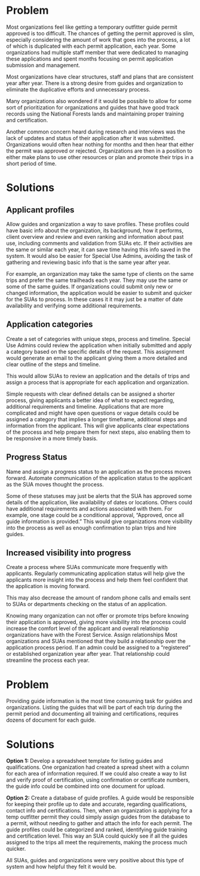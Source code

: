 # Problem

Most organizations feel like getting a temporary outfitter guide permit approved is too difficult. The chances of getting the permit approved is slim, especially considering the amount of work that goes into the process, a lot of which is duplicated with each permit application, each year. Some organizations had multiple staff member that were dedicated to managing these applications and spent months focusing on permit application submission and management. 

Most organizations have clear structures, staff and plans that are consistent year after year. There is a strong desire from guides and organization to eliminate the duplicative efforts and unnecessary process. 

Many organizations also wondered if it would be possible to allow for some sort of prioritization for organizations and guides that have good track records using the National Forests lands and maintaining proper training and certification.

Another common concern heard during research and interviews was the lack of updates and status of their application after it was submitted. Organizations would often hear nothing for months and then hear that either the permit was approved or rejected. Organizations are then in a position to either make plans to use other resources or plan and promote their trips in a short period of time.


# Solutions

## Applicant profiles
Allow guides and organization a way to save profiles. These profiles could have basic info about the organization, its background, how it performs, client overview and review and even ranking and information about past use, including comments and validation from SUAs etc. If their activities are the same or similar each year, it can save time having this info saved in the system. It would also be easier for Special Use Admins, avoiding the task of gathering and reviewing basic info that is the same year after year.

For example, an organization may take the same type of clients on the same trips and prefer the same trailheads each year. They may use the same or some of the same guides. If organizations could submit only new or changed information, the application would be easier to submit and quicker for the SUAs to process. In these cases it it may just be a matter of date availability and verifying some additional requirements.

## Application categories
Create a set of categories with unique steps, process and timeline. Special Use Admins could review the application when initially submitted and apply a category based on the specific details of the request. This assignment would generate an email to the applicant giving them a more detailed and clear outline of the steps and timeline. 

This would allow SUAs to review an application and the details of trips and assign a process that is appropriate for each application and organization. 

Simple requests with clear defined details can be assigned a shorter process, giving applicants a better idea of what to expect regarding, additional requirements and timeline. Applications that are more complicated and might have open questions or vague details could be assigned a category that implies a longer timeframe, additional steps and information from the applicant. This will give applicants clear expectations of the process and help prepare them for next steps, also enabling them to be responsive in a more timely basis.

## Progress Status
Name and assign a progress status to an application as the process moves forward. Automate communication of the application status to the applicant as the SUA moves thought the process. 

Some of these statuses may just be alerts that the SUA has approved some details of the application, like availability of dates or locations. Others could have additional requirements and actions associated with them. For example, one stage could be a conditional approval, “Approved, once all guide information is provided.” This would give organizations more visibility into the process as well as enough confirmation to plan trips and hire guides.


## Increased visibility into progress
Create a process where SUAs communicate more frequently with applicants. Regularly communicating application status will help give the applicants more insight into the process and help them feel confident that the application is moving forward. 

This may also decrease the amount of random phone calls and emails sent to SUAs or departments checking on the status of an application. 

Knowing many organization can not offer or promote trips before knowing their application is approved, giving more visibility into the process could increase the comfort level of the applicant and overall relationship organizations have with the Forest Service.
Assign relationships
Most organizations and SUAs mentioned that they build a relationship over the application process period. If an admin could be assigned to a “registered” or established organization year after year. That relationship could streamline the process each year. 


# Problem

Providing guide information is the most time consuming task for guides and organizations. Listing the guides that will be part of each trip during the permit period and documenting all training and certifications, requires dozens of document for each guide. 

# Solutions
**Option 1:** Develop a spreadsheet template for listing guides and qualifications. One organization had created a spread sheet with a column for each area of information required. If we could also create a way to list and verify proof of certification, using confirmation or certificate numbers, the guide info could be combined into one document for upload.

**Option 2:** Create a database of guide profiles. A guide would be responsible for keeping their profile up to date and accurate, regarding qualifications, contact info and certifications. Then, when an organization is applying for a temp outfitter permit they could simply assign guides from the database to a permit, without needing to gather and attach the info for each permit. The guide profiles could be categorized and ranked, identifying guide training and certification level. This way an SUA could quickly see if all the guides assigned to the trips all meet the requirements, making the process much quicker.

All SUAs, guides and organizations were very positive about this type of system and how helpful they felt it would be.






